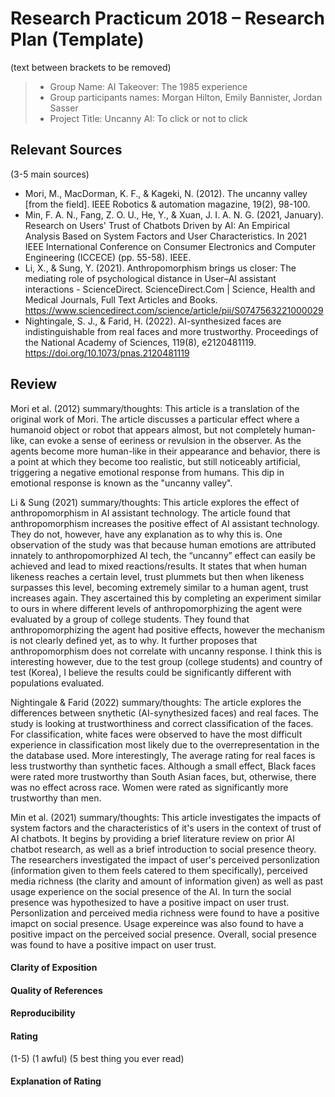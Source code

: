 # Research Practicum 2018 – Research Plan (Template)
(text between brackets to be removed)

> * Group Name: AI Takeover: The 1985 experience
> * Group participants names: Morgan Hilton, Emily Bannister, Jordan Sasser
> * Project Title: Uncanny AI: To click or not to click

## Relevant Sources

(3-5 main sources)

* Mori, M., MacDorman, K. F., & Kageki, N. (2012). The uncanny valley [from the field]. IEEE Robotics & automation magazine, 19(2), 98-100.
* Min, F. A. N., Fang, Z. O. U., He, Y., & Xuan, J. I. A. N. G. (2021, January). Research on Users' Trust of Chatbots Driven by AI: An Empirical Analysis Based on System Factors and User Characteristics. In 2021 IEEE International Conference on Consumer Electronics and Computer Engineering (ICCECE) (pp. 55-58). IEEE.
* Li, X., & Sung, Y. (2021). Anthropomorphism brings us closer: The mediating role of psychological distance in User–AI assistant interactions - ScienceDirect. ScienceDirect.Com | Science, Health and Medical Journals, Full Text Articles and Books. https://www.sciencedirect.com/science/article/pii/S0747563221000029
* Nightingale, S. J., & Farid, H. (2022). AI-synthesized faces are indistinguishable from real faces and more trustworthy. Proceedings of the National Academy of Sciences, 119(8), e2120481119. https://doi.org/10.1073/pnas.2120481119

## Review

Mori et al. (2012) summary/thoughts:
This article is a translation of the original work of Mori. The article discusses a particular effect where a humanoid object or robot that appears almost, but not completely human-like, can evoke a sense of eeriness or revulsion in the observer. As the agents  become more human-like in their appearance and behavior, there is a point at which they become too realistic, but still noticeably artificial, triggering a negative emotional response from humans. This dip in emotional response is known as the "uncanny valley".

Li & Sung (2021) summary/thoughts: 
This article explores the effect of anthropomorphism in AI assistant technology.  The article found that anthropomorphism increases the positive effect of AI assistant technology. They do not, however, have any explanation as to why this is. One observation of the study was that because human emotions are attributed innately to anthropomorphized AI tech, the “uncanny” effect can easily be achieved and lead to mixed reactions/results. It states that when human likeness reaches a certain level, trust plummets but then when likeness surpasses this level, becoming extremely similar to a human agent, trust increases again. They ascertained this by completing an experiment similar to ours in where different levels of anthropomorphizing the agent were evaluated by a group of college students. They found that anthropomorphizing the agent had positive effects, however the mechanism is not clearly defined yet, as to why. It further proposes that anthropomorphism does not correlate with uncanny response. I think this is interesting however, due to the test group (college students) and country of test (Korea), I believe the results could be significantly different with populations evaluated.

Nightingale & Farid (2022) summary/thoughts:
The article explores the differences between snythetic (AI-synythesized faces) and real faces. The study is looking at trustworthiness and correct classification of the faces. For classification, white faces were observed to have the most difficult experience in classification most likely due to the overrepresentation in the the database used. More interestingly, The average rating for real faces is less trustworthy than synthetic faces. Although a small effect, Black faces were rated more trustworthy than South Asian faces, but, otherwise, there was no effect across race. Women were rated as significantly more trustworthy than men.

Min et al. (2021) summary/thoughts:
This article investigates the impacts of system factors and the characteristics of it's users in the context of trust of AI chatbots. It begins by providing a brief literature review on prior AI chatbot research, as well as a brief introduction to social presence theory. The researchers investigated the impact of user's perceived personlization (information given to them feels catered to them specifically), perceived media richness (the clarity and amount of information given) as well as past usage experience on the social presence of the AI. In turn the social presence was hypothesized to have a positive impact on user trust. Personlization and perceived media richness were found to have a positive imapct on social presence. Usage expereince was also found to have a positive impact on the perceived social presence. Overall, social presence was found to have a positive impact on user trust.

#### Clarity of Exposition

#### Quality of References

#### Reproducibility

#### Rating

(1-5)
(1 awful)
(5 best thing you ever read)

#### Explanation of Rating
